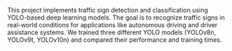 This project implements traffic sign detection and classification using YOLO-based deep learning models. The goal is to recognize traffic signs in real-world conditions for applications like autonomous driving and driver assistance systems. We trained three different YOLO models (YOLOv8n, YOLOv9t, YOLOv10n) and compared their performance and training times.
